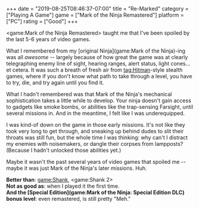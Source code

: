 +++
date = "2019-08-25T08:46:37-07:00"
title = "Re-Marked"
category = ["Playing A Game"]
game = ["Mark of the Ninja Remastered"]
platform = ["PC"]
rating = ["Good"]
+++

<game:Mark of the Ninja Remastered> taught me that I've been spoiled by the last 5-6 years of video games.

What I remembered from my [original Ninja](game:Mark of the Ninja)-ing was all <i>awesome</i> -- largely because of how great the game was at clearly telegraphing enemy line of sight, hearing ranges, alert status, light cones... et cetera.  It was such a breath of fresh air from <tag:Hitman>-style stealth games, where if you don't know what path to take through a level, you have to try, die, and try again until you find it.

What I hadn't remembered was that Mark of the Ninja's mechanical sophistication takes a little while to develop.  Your ninja doesn't gain access to gadgets like smoke bombs, or abilities like the trap-sensing Farsight, until several missions in.  And in the meantime, I felt like I was underequipped.

I was kind-of down on the game in those early missions.  It's not like they took very long to get through, and sneaking up behind dudes to slit their throats was still fun, but the whole time I was thinking: why can't I distract my enemies with noisemakers, or dangle their corpses from lampposts?  (Because I hadn't unlocked those abilities yet.)

Maybe it wasn't the past several years of video games that spoiled me -- maybe it was just Mark of the Ninja's later missions.  Huh.

<b>Better than</b>: <game:Shank>, <game:Shank 2>  
<b>Not as good as</b>: when I played it the first time.  
<b>And the [Special Edition](game:Mark of the Ninja: Special Edition DLC) bonus level</b>: even remastered, is still pretty "Meh."
